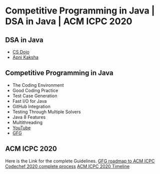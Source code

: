 # Competitive Programming in Java | DSA in Java | ACM ICPC 2020
## DSA in Java
* [CS Dojo](https://www.youtube.com/playlist?list=PLBZBJbE_rGRV8D7XZ08LK6z-4zPoWzu5H)
* [Apni Kaksha](https://www.youtube.com/playlist?list=PLKKfKV1b9e8ps6dD3QA5KFfHdiWj9cB1s)
## Competitive Programming in Java
* The Coding Environment
* Good Coding Practice
* Test Case Generation
* Fast I/O for Java
* GitHub Integration
* Testing Through Multiple Solvers
* Java 8 Features 
* Multithreading
* [YouTube](https://www.youtube.com/watch?v=fWRzpBDxXtk&list=PLMCXHnjXnTnsWU7jYp9XCKPW8ayl6D8fb)
* [GFG](https://www.geeksforgeeks.org/java-tricks-competitive-programming-java-8/)
## ACM ICPC 2020
Here is the Link for the complete Guidelines.
[GFG roadmap to ACM ICPC](https://www.geeksforgeeks.org/how-to-prepare-for-acm-icpc/)
[Codechef 2020 complete process](https://www.codechef.com/icpc/2020)
[ACM ICPC 2020 Timeline](https://icpc.baylor.edu/worldfinals/schedule)
